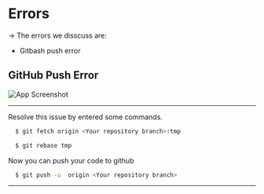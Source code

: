 
# Errors

-> The errors we disscuss are:

- Gitbash push error



## GitHub Push Error

![App Screenshot](https://res.cloudinary.com/du9pbx3ro/image/upload/v1711936291/GitHub%20Images/MINGW64__e_Ali_Sulman_VS_Code_Logical_and_Technical_World_projrcts_serious_projects_4_1_2024_6_49_07_AM_zuwyrv.png)


---

Resolve this issue by entered some commands.

```bash
  $ git fetch origin <Your repository branch>:tmp
```

```bash
  $ git rebase tmp
```

Now you can push your code to github    

```bash
  $ git push -u  origin <Your repository branch>
```
---
